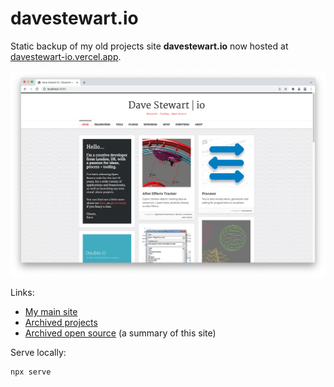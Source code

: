 # davestewart.io
Static backup of my old projects site **davestewart.io** now hosted at [davestewart-io.vercel.app](https://davestewart-io.vercel.app/).

![splash](splash.png)

Links:

- [My main site](https://davestewart.co.uk)
- [Archived projects](https://davestewart.co.uk/archive/projects/)
- [Archived open source](https://davestewart.co.uk/archive/projects/open-source/) (a summary of this site)

Serve locally:

```
npx serve
```

